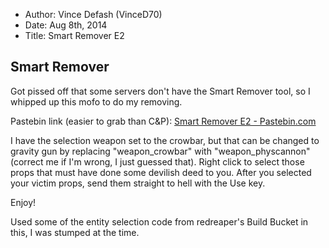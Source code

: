 - Author: Vince Defash (VinceD70)
- Date: Aug 8th, 2014
- Title: Smart Remover E2

## Smart Remover

Got pissed off that some servers don't have the Smart Remover tool, so I whipped up this mofo to do my removing.

Pastebin link (easier to grab than C&P):
[Smart Remover E2 - Pastebin.com](http://pastebin.com/EyccFZXW)

I have the selection weapon set to the crowbar, but that can be changed to gravity gun by replacing "weapon_crowbar" with "weapon_physcannon" (correct me if I'm wrong, I just guessed that). Right click to select those props that must have done some devilish deed to you. After you selected your victim props, send them straight to hell with the Use key.

Enjoy!

Used some of the entity selection code from redreaper's Build Bucket in this, I was stumped at the time.
